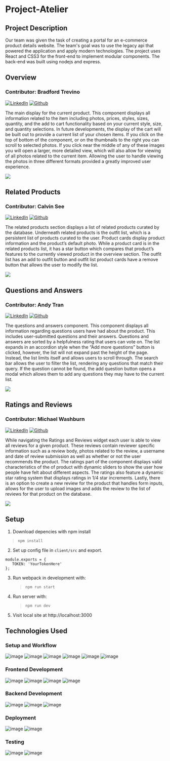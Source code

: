 # Project-Atelier

## Project Description
Our team was given the task of creating a portal for an e-commerce product details website. The team's goal was to use the legacy api that powered the application and apply modern technologies. The project uses React and CSS3 for the front-end to implement modular components. The back-end was built using nodejs and express. 

## Overview

### Contributor: Bradford Trevino
[![LinkedIn](https://img.shields.io/badge/LinkedIn-0077B5?style=for-the-badge&logo=linkedin&logoColor=white)](https://www.linkedin.com/in/bradford-trevino-1a9a09221/)
[![Github](https://img.shields.io/badge/GitHub-100000?style=for-the-badge&logo=github&logoColor=white)](https://github.com/BradfordTrevino)

The main display for the current product. This component displays all information related to the item including photos, prices, styles, sizes, quantity, and the add to cart functionality based on your current style, size, and quantity selections. In future developments, the display of the cart will be built out to provide a current list of your chosen items. If you click on the top of bottom of the component, or on the thumbnails to the right you can scroll to selected photos. If you click near the middle of any of these images you will open a larger, more detailed view, which will also allow for viewing of all photos related to the current item. Allowing the user to handle viewing the photos in three different formats provided a greatly improved user experience.

![](https://media.giphy.com/media/uZvceu8VMXwMDq9fvX/giphy.gif)


## Related Products

### Contributor: Calvin See
[![LinkedIn](https://img.shields.io/badge/LinkedIn-0077B5?style=for-the-badge&logo=linkedin&logoColor=white)](https://www.linkedin.com/in/calvinfsee)
[![Github](https://img.shields.io/badge/GitHub-100000?style=for-the-badge&logo=github&logoColor=white)](https://github.com/calvinfsee)

The related products section displays a list of related products curated by the database. Underneath related products is the outfit list, which is a persistent list of products curated to the user. Product cards display product information and the product’s default photo. While a product card is in the related products list, it has a star button which compares that product’s features to the currently viewed product in the overview section. The outfit list has an add to outfit button and outfit list product cards have a remove button that allows the user to modify the list.

![](https://media.giphy.com/media/XY6RLsac5RdW0okQlC/giphy.gif)


## Questions and Answers

### Contributor: Andy Tran
[![LinkedIn](https://img.shields.io/badge/LinkedIn-0077B5?style=for-the-badge&logo=linkedin&logoColor=white)](https://www.linkedin.com/in/andrew-tran-aa3994226/)
[![Github](https://img.shields.io/badge/GitHub-100000?style=for-the-badge&logo=github&logoColor=white)](https://github.com/aTranster)

The questions and answers component. This component displays all information regarding questions users have had about the product. This includes user-submitted questions and their answers. Questions and answers are sorted by a helpfulness rating that users can vote on. The list expands in an accordion style when the “Add more questions” button is clicked, however, the list will not expand past the height of the page. Instead, the list limits itself and allows users to scroll through. The search bar allows the user to filter the list, rendering any questions that match their query. If the question cannot be found, the add question button opens a modal which allows them to add any questions they may have to the current list.

![](https://media.giphy.com/media/4ascGzIhEiL5l8xg6C/giphy.gif)

## Ratings and Reviews

### Contributor: Michael Washburn
[![LinkedIn](https://img.shields.io/badge/LinkedIn-0077B5?style=for-the-badge&logo=linkedin&logoColor=white)](https://www.linkedin.com/in/michael-washburn-b38506ba/)
[![Github](https://img.shields.io/badge/GitHub-100000?style=for-the-badge&logo=github&logoColor=white)](https://github.com/mwashburn1987)

While navigating the Ratings and Reviews widget each user is able to view all reviews for a given product. These reviews contain reviewer specific information such as a review body, photos related to the review, a username and date of review submission as well as whether or not the user recommends the product. The ratings part of the component displays valid characteristics of the of product with dynamic sliders to show the user how people have felt about different aspects. The ratings also feature a dynamic star rating system that displays ratings in 1/4 star increments. Lastly, there is an option to create a new review for the product that handles form inputs, allows for the user to upload images and adds the review to the list of reviews for that product on the database.

![](https://media.giphy.com/media/3uXUths6hV2FnGqAyF/giphy.gif)

## Setup

1. Download depencies with npm install
> `npm install`

2. Set up config file in `client/src` and export.

  
``` 
module.exports = {
   TOKEN: 'YourTokenHere'
}; 
```


3. Run webpack in development with:

   > `npm run start`

4. Run server with:

   > `npm run dev`

5. Visit local site at http://localhost:3000


## Technologies Used

### Setup and Workflow
![image](https://img.shields.io/badge/Yarn-2C8EBB?style=for-the-badge&logo=yarn&logoColor=white)
![image](https://img.shields.io/badge/Webpack-8DD6F9?style=for-the-badge&logo=Webpack&logoColor=white)
![image](https://img.shields.io/badge/Babel-F9DC3E?style=for-the-badge&logo=babel&logoColor=white)
![image](https://img.shields.io/badge/GIT-E44C30?style=for-the-badge&logo=git&logoColor=white)
![image](https://img.shields.io/badge/Trello-0052CC?style=for-the-badge&logo=trello&logoColor=white)
![image](https://img.shields.io/badge/Notion-000000?style=for-the-badge&logo=notion&logoColor=white)

### Frontend Development

![image](https://img.shields.io/badge/JavaScript-323330?style=for-the-badge&logo=javascript&logoColor=F7DF1E)
![image](https://img.shields.io/badge/React-20232A?style=for-the-badge&logo=react&logoColor=61DAFB)
![image](https://img.shields.io/badge/CSS3-1572B6?style=for-the-badge&logo=css3&logoColor=white)
![image](https://img.shields.io/badge/HTML5-E34F26?style=for-the-badge&logo=html5&logoColor=white)

### Backend Development

![image](https://img.shields.io/badge/Node.js-339933?style=for-the-badge&logo=nodedotjs&logoColor=white)
![image](https://img.shields.io/badge/Express.js-000000?style=for-the-badge&logo=express&logoColor=white)
![image](https://img.shields.io/badge/MySQL-005C84?style=for-the-badge&logo=mysql&logoColor=white)

### Deployment

![image](https://img.shields.io/badge/Ubuntu-E95420?style=for-the-badge&logo=ubuntu&logoColor=white)
![image](https://img.shields.io/badge/Amazon_AWS-FF9900?style=for-the-badge&logo=amazonaws&logoColor=white)

### Testing

![image](https://img.shields.io/badge/Cypress-17202C?style=for-the-badge&logo=cypress&logoColor=white)
![image](https://img.shields.io/badge/Postman-FF6C37?style=for-the-badge&logo=Postman&logoColor=white)
